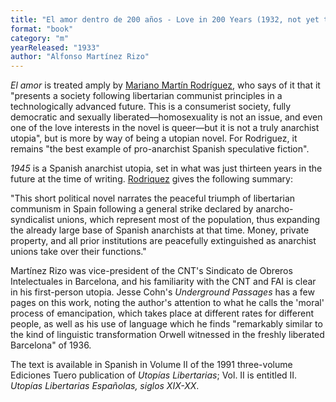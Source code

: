 ```yaml
---
title: "El amor dentro de 200 años - Love in 200 Years (1932, not yet translated into English);  1945. El advenimiento del comunismo libertario. Una  vision novelesca del porvenir (1945: The Coming of Libertarian Communism. A Fictional Vision of Things to Come; 1933, not yet translated into English)"
format: "book"
category: "m"
yearReleased: "1933"
author: "Alfonso Martínez Rizo"
---
```

_El amor_ is treated amply by [Mariano Martín Rodríguez](https://publish.lib.umd.edu/scifi/article/view/278/41), who says of it that it "presents a society following libertarian communist principles in a technologically advanced future. This is a consumerist society, fully democratic and sexually liberated—homosexuality is not an issue, and even one of the love interests in the novel is queer—but it is not a truly anarchist utopia", but is more by way of being a utopian novel. For Rodriguez, it remains "the best example of pro-anarchist Spanish speculative fiction".
 
 _1945_ is a Spanish anarchist utopia, set in what was just thirteen years in the future at  the time of writing. <a href="https://publish.lib.umd.edu/scifi/article/view/278/41">Rodriquez</a>  gives the following summary:  

"This  short political novel narrates the peaceful triumph of libertarian communism in  Spain following a general strike declared by anarcho-syndicalist unions, which  represent most of the population, thus expanding the already large base of  Spanish anarchists at that time. Money, private property, and all prior  institutions are peacefully extinguished as anarchist unions take over their  functions."  

Martínez Rizo was vice-president of the CNT's Sindicato de Obreros Intelectuales  in Barcelona, and his familiarity with the CNT and FAI is clear in his  first-person utopia. Jesse Cohn's _Underground  Passages_ has a few pages on this work, noting the author's attention to  what he calls the 'moral' process of emancipation, which takes place at  different rates for different people, as well as his use of language which he  finds "remarkably similar to the kind of linguistic transformation Orwell  witnessed in the freshly liberated Barcelona" of 1936.  

The text is available in Spanish in  Volume II of the 1991 three-volume Ediciones Tuero publication of _Utopías  Libertarias_; Vol. II is entitled II. _Utopías Libertarias Españolas,  siglos XIX-XX_.  
